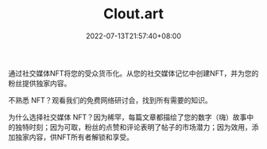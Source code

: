 ﻿---
weight: 
title: "Clout.art"
description: "制作并销售最有价值的社交内容，如Instagram帖子，作为独特的NFT。就像一、二、三一样自由轻松。Mint and sell your most valuable social content, such as Instagram posts, as unique NFTs. It‘s free and easy as one, two, three."
date: 2022-07-13T21:57:40+08:00
lastmod: 2022-07-13T16:45:40+08:00
draft: false
authors: ["june"]
featuredImage: "501.jpg"
link: "https://clout.art/"
tags: ["Clout.art","数字收藏品"]
categories: ["navigation"]
navigation: ["数字收藏品"]
lightgallery: true
toc: true
pinned: false
recommend: false
recommend1: false
---
通过社交媒体NFT将您的受众货币化。从您的社交媒体记忆中创建NFT，并为您的粉丝提供独家内容。

不熟悉 NFT？观看我们的免费网络研讨会，找到所有需要的知识。

为什么选择社交媒体 NFT？因为稀罕，每篇文章都描绘了您的数字（嗨）故事中的独特时刻；因为可取，粉丝的点赞和评论表明了帖子的市场潜力；因为效用，添加独家内容，供NFT所有者解锁和享受。